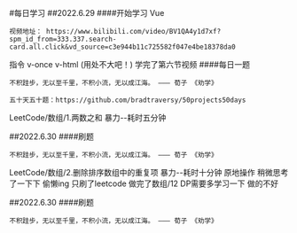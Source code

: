 <!--
 * @Author: zhaowenhao zhaowenhao@riverroad.cn
 * @Date: 2022-06-29 21:34:08
 * @LastEditors: zhaowenhao zhaowenhao@riverroad.cn
 * @LastEditTime: 2022-07-01 09:01:34
 * @FilePath: \front-end-study\note\DailyLearning.md
 * @Description:
 *
 * Copyright (c) 2022 by zhaowenhao zhaowenhao@riverroad.cn, All Rights Reserved.
-->

#每日学习
##2022.6.29 
####开始学习 Vue

```
视频地址： https://www.bilibili.com/video/BV1QA4y1d7xf?spm_id_from=333.337.search-card.all.click&vd_source=c3e944b11c725582f047e4be18378da0
```

指令 v-once v-html (用处不大吧！)
学完了第六节视频
####每日一题

```
不积跬步，无以至千里，不积小流，无以成江海。 ——— 荀子 《劝学》
```

```
五十天五十题：https://github.com/bradtraversy/50projects50days
```

LeetCode/数组/1.两数之和
暴力--耗时五分钟

##2022.6.30
####刷题
```
不积跬步，无以至千里，不积小流，无以成江海。 ——— 荀子 《劝学》
```
LeetCode/数组/2.删除排序数组中的重复项
暴力--耗时十分钟 原地操作 稍微思考了一下下
偷懒ing 只刷了leetcode
做完了数组/12 
DP需要多学习一下 做的不好

##2022.6.30
####刷题
```
不积跬步，无以至千里，不积小流，无以成江海。 ——— 荀子 《劝学》
```